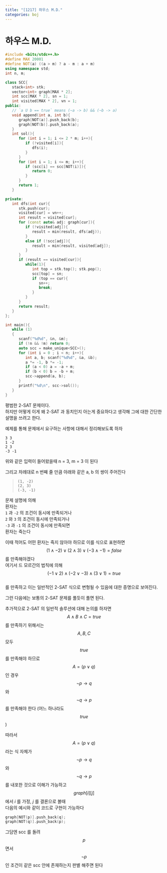 ```yaml
---
title: "[1217] 하우스 M.D."
categories: boj
---
```


# 하우스 M.D.

```c++
#include <bits/stdc++.h>
#define MAX 20001
#define NOT(a) ((a > m) ? a - m : a + m)
using namespace std;
int n, m;

class SCC{
   stack<int> stk;
   vector<int> graph[MAX * 2];
   int scc[MAX * 2], sn = 1;
   int visited[MAX * 2], vn = 1;
public:
   // `a U b == true` means (~a -> b) && (~b -> a)
   void append(int a, int b){
      graph[NOT(a)].push_back(b);
      graph[NOT(b)].push_back(a);
   }
   int sol(){
      for (int i = 1; i <= 2 * m; i++){
         if (!visited[i]){
            dfs(i);
         }
      }
      for (int i = 1; i <= m; i++){
         if (scc[i] == scc[NOT(i)]){
            return 0;
         }
      }
      return 1;
   }

private:
   int dfs(int cur){
      stk.push(cur);
      visited[cur] = vn++;
      int result = visited[cur];
      for (const auto& adj: graph[cur]){
         if (!visited[adj]){
            result = min(result, dfs(adj));
         }
         else if (!scc[adj]){
            result = min(result, visited[adj]);
         }
      }
      if (result == visited[cur]){
         while(1){
            int top = stk.top(); stk.pop();
            scc[top] = sn;
            if (top == cur){
               sn++;
               break;
            }
         }
      }
      return result;
   }
};

int main(){
   while (1)
   {
      scanf("%d%d", &n, &m);
      if (!n && !m) return 0;
      auto scc = make_unique<SCC>();
      for (int i = 0 ; i < n; i++){
         int a, b; scanf("%d%d", &a, &b);
         a *= -1, b *= -1;
         if (a < 0) a = -a + m;
         if (b < 0) b = -b + m;
         scc->append(a, b);
      }
      printf("%d\n", scc->sol());
   }
}
```

평범한 2-SAT 문제이다.  
하지만 어떻게 이게 왜 2-SAT 과 동치인지 아는게 중요하다고 생각해 그에 대한 간단한 설명을 쓰려고 한다.

예제를 통해 문제에서 요구하는 사항에 대해서 정리해보도록 하자

```
3 3
1 -2
2 3
-3 -1
```

위와 같은 입력이 들어왔을때 n = 3, m = 3 이 된다

그리고 차례대로 n 번째 줄 만큼 아래와 같은 a, b 의 쌍이 주어진다

> `(1, -2)`  
> `(2, 3)`  
> `(-3, -1)`

문제 설명에 의해  
환자는  
`1` 과 `-2` 의 조건이 동시에 만족되거나  
`2` 와 `3` 의 조건이 동시에 만족되거나  
`-3` 과 `-1` 의 조건이 동시에 만족되면  
환자는 죽는다

이때 적어도 어떤 환자는 죽지 않아야 하므로 이를 식으로 표현하면  
$$(1\wedge-2)\vee(2\wedge3)\vee(-3\wedge-1) = false$$
를 만족해야겠다  
여기서 드 모르간의 법칙에 의해  
$$(-1\vee2)\wedge(-2\vee-3)\wedge(3\vee1) = true$$  
를 만족하고
이는 일반적인 2-SAT 식으로 변형될 수 있음에 대한 증명으로 보여진다.

그런 다음에는 보통의 2-SAT 문제를 풀듯이 풀면 된다.

추가적으로 2-SAT 의 일반적 솔루션에 대해 논의를 하자면  
$$A\wedge B\wedge C = true$$ 를 만족하기 위해서는 $$A, B, C$$ 모두 $$true$$ 를 만족해야 하므로  
$$A = (p \vee q)$$ 인 경우 $$\neg{p} \rightarrow q$$ 와 $$\neg{q} \rightarrow p$$ 를 만족해야 한다 (어느 하나라도 $$true$$)

따라서 $$A = (p \vee q)$$ 라는 식 자체가 $$\neg{p} \rightarrow q$$ 와 $$\neg{q} \rightarrow p$$ 를 내포한 것으로 이해가 가능하고  
$$graph[i][j]$$ 에서 $i$ 를 가정, $j$ 를 결론으로 볼때  
다음의 예시와 같이 코드로 구현이 가능하다

```c++
graph[NOT(p)].push_back(q);
graph[NOT(q)].push_back(p);
```

그담엔 scc 를 돌려 $$p$$ 면서 $$\neg{p}$$ 인 조건이 같은 scc 안에 존재하는지 판별 해주면 된다

